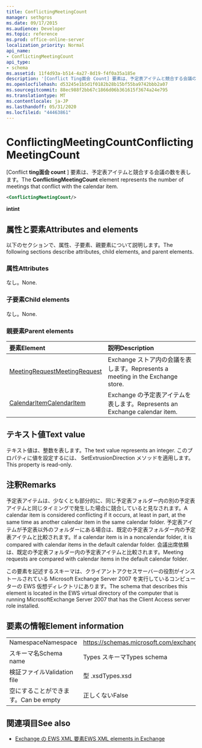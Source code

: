 ```yaml
---
title: ConflictingMeetingCount
manager: sethgros
ms.date: 09/17/2015
ms.audience: Developer
ms.topic: reference
ms.prod: office-online-server
localization_priority: Normal
api_name:
- ConflictingMeetingCount
api_type:
- schema
ms.assetid: 11f4d93a-b514-4a27-8d19-f4f0a35a185e
description: '[Conflict Ting面会 Count] 要素は、予定表アイテムと競合する会議の数を表します。'
ms.openlocfilehash: d53245e1b5d1f0182b28b15bf55ba9742bbb2a07
ms.sourcegitcommit: 88ec988f2bb67c1866d06b361615f3674a24e795
ms.translationtype: MT
ms.contentlocale: ja-JP
ms.lasthandoff: 05/31/2020
ms.locfileid: "44463861"
---
```

# <a name="conflictingmeetingcount"></a><span data-ttu-id="6d359-103">ConflictingMeetingCount</span><span class="sxs-lookup"><span data-stu-id="6d359-103">ConflictingMeetingCount</span></span>

<span data-ttu-id="6d359-104">[Conflict **ting面会 count** ] 要素は、予定表アイテムと競合する会議の数を表します。</span><span class="sxs-lookup"><span data-stu-id="6d359-104">The **ConflictingMeetingCount** element represents the number of meetings that conflict with the calendar item.</span></span> 
  
```xml
<ConflictingMeetingCount/>
```

 <span data-ttu-id="6d359-105">**int**</span><span class="sxs-lookup"><span data-stu-id="6d359-105">**int**</span></span>
## <a name="attributes-and-elements"></a><span data-ttu-id="6d359-106">属性と要素</span><span class="sxs-lookup"><span data-stu-id="6d359-106">Attributes and elements</span></span>

<span data-ttu-id="6d359-107">以下のセクションで、属性、子要素、親要素について説明します。</span><span class="sxs-lookup"><span data-stu-id="6d359-107">The following sections describe attributes, child elements, and parent elements.</span></span>
  
### <a name="attributes"></a><span data-ttu-id="6d359-108">属性</span><span class="sxs-lookup"><span data-stu-id="6d359-108">Attributes</span></span>

<span data-ttu-id="6d359-109">なし。</span><span class="sxs-lookup"><span data-stu-id="6d359-109">None.</span></span>
  
### <a name="child-elements"></a><span data-ttu-id="6d359-110">子要素</span><span class="sxs-lookup"><span data-stu-id="6d359-110">Child elements</span></span>

<span data-ttu-id="6d359-111">なし。</span><span class="sxs-lookup"><span data-stu-id="6d359-111">None.</span></span>
  
### <a name="parent-elements"></a><span data-ttu-id="6d359-112">親要素</span><span class="sxs-lookup"><span data-stu-id="6d359-112">Parent elements</span></span>

|<span data-ttu-id="6d359-113">**要素**</span><span class="sxs-lookup"><span data-stu-id="6d359-113">**Element**</span></span>|<span data-ttu-id="6d359-114">**説明**</span><span class="sxs-lookup"><span data-stu-id="6d359-114">**Description**</span></span>|
|:-----|:-----|
|[<span data-ttu-id="6d359-115">MeetingRequest</span><span class="sxs-lookup"><span data-stu-id="6d359-115">MeetingRequest</span></span>](meetingrequest.md) <br/> |<span data-ttu-id="6d359-116">Exchange ストア内の会議を表します。</span><span class="sxs-lookup"><span data-stu-id="6d359-116">Represents a meeting in the Exchange store.</span></span>  <br/> |
|[<span data-ttu-id="6d359-117">CalendarItem</span><span class="sxs-lookup"><span data-stu-id="6d359-117">CalendarItem</span></span>](calendaritem.md) <br/> |<span data-ttu-id="6d359-118">Exchange の予定表アイテムを表します。</span><span class="sxs-lookup"><span data-stu-id="6d359-118">Represents an Exchange calendar item.</span></span>  <br/> |
   
## <a name="text-value"></a><span data-ttu-id="6d359-119">テキスト値</span><span class="sxs-lookup"><span data-stu-id="6d359-119">Text value</span></span>

<span data-ttu-id="6d359-120">テキスト値は、整数を表します。</span><span class="sxs-lookup"><span data-stu-id="6d359-120">The text value represents an integer.</span></span> <span data-ttu-id="6d359-121">このプロパティに値を設定するには、 SetExtrusionDirection メソッドを適用します。</span><span class="sxs-lookup"><span data-stu-id="6d359-121">This property is read-only.</span></span>
  
## <a name="remarks"></a><span data-ttu-id="6d359-122">注釈</span><span class="sxs-lookup"><span data-stu-id="6d359-122">Remarks</span></span>

<span data-ttu-id="6d359-123">予定表アイテムは、少なくとも部分的に、同じ予定表フォルダー内の別の予定表アイテムと同じタイミングで発生した場合に競合していると見なされます。</span><span class="sxs-lookup"><span data-stu-id="6d359-123">A calendar item is considered conflicting if it occurs, at least in part, at the same time as another calendar item in the same calendar folder.</span></span> <span data-ttu-id="6d359-124">予定表アイテムが予定表以外のフォルダーにある場合は、既定の予定表フォルダー内の予定表アイテムと比較されます。</span><span class="sxs-lookup"><span data-stu-id="6d359-124">If a calendar item is in a noncalendar folder, it is compared with calendar items in the default calendar folder.</span></span> <span data-ttu-id="6d359-125">会議出席依頼は、既定の予定表フォルダー内の予定表アイテムと比較されます。</span><span class="sxs-lookup"><span data-stu-id="6d359-125">Meeting requests are compared with calendar items in the default calendar folder.</span></span>
  
<span data-ttu-id="6d359-126">この要素を記述するスキーマは、クライアントアクセスサーバーの役割がインストールされている Microsoft Exchange Server 2007 を実行しているコンピューターの EWS 仮想ディレクトリにあります。</span><span class="sxs-lookup"><span data-stu-id="6d359-126">The schema that describes this element is located in the EWS virtual directory of the computer that is running MicrosoftExchange Server 2007 that has the Client Access server role installed.</span></span>
  
## <a name="element-information"></a><span data-ttu-id="6d359-127">要素の情報</span><span class="sxs-lookup"><span data-stu-id="6d359-127">Element information</span></span>

|||
|:-----|:-----|
|<span data-ttu-id="6d359-128">Namespace</span><span class="sxs-lookup"><span data-stu-id="6d359-128">Namespace</span></span>  <br/> |https://schemas.microsoft.com/exchange/services/2006/types  <br/> |
|<span data-ttu-id="6d359-129">スキーマ名</span><span class="sxs-lookup"><span data-stu-id="6d359-129">Schema name</span></span>  <br/> |<span data-ttu-id="6d359-130">Types スキーマ</span><span class="sxs-lookup"><span data-stu-id="6d359-130">Types schema</span></span>  <br/> |
|<span data-ttu-id="6d359-131">検証ファイル</span><span class="sxs-lookup"><span data-stu-id="6d359-131">Validation file</span></span>  <br/> |<span data-ttu-id="6d359-132">型 .xsd</span><span class="sxs-lookup"><span data-stu-id="6d359-132">Types.xsd</span></span>  <br/> |
|<span data-ttu-id="6d359-133">空にすることができます。</span><span class="sxs-lookup"><span data-stu-id="6d359-133">Can be empty</span></span>  <br/> |<span data-ttu-id="6d359-134">正しくない</span><span class="sxs-lookup"><span data-stu-id="6d359-134">False</span></span>  <br/> |
   
## <a name="see-also"></a><span data-ttu-id="6d359-135">関連項目</span><span class="sxs-lookup"><span data-stu-id="6d359-135">See also</span></span>



- [<span data-ttu-id="6d359-136">Exchange の EWS XML 要素</span><span class="sxs-lookup"><span data-stu-id="6d359-136">EWS XML elements in Exchange</span></span>](ews-xml-elements-in-exchange.md)

